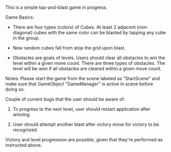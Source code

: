 This is a simple tap-and-blast game in progress.

Game Basics:
- There are four types (colors) of Cubes. At least 2 adjacent (non-diagonal) cubes with the same color can be blasted by tapping any cube in the group.

- New random cubes fall from atop the grid upon blast.

- Obstacles are goals of levels. Users should clear all obstacles to win the level within a given move count. There are three types of obstacles. The level will be won if all obstacles are cleared within a given move count.

Notes:
Please start the game from the scene labeled as "StartScene" and make sure that GameObject "GameManager" is active in scene before doing so.

Couple of current bugs that the user should be aware of:

1) To progress to the next level, user should restart application after winning.

2) User should attempt another blast after victory move for victory to be recognized.

Victory and level progression are possible, given that they're performed as instructed above.
